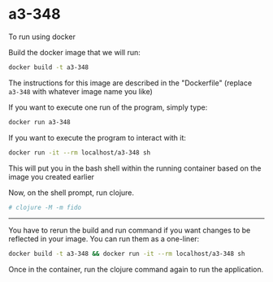 # a3-348


To run using docker

Build the docker image that we will run:
```bash
docker build -t a3-348
```
The instructions for this image are described in the "Dockerfile"
(replace `a3-348` with whatever image name you like)


If you want to execute one run of the program, simply type: 
```bash
docker run a3-348
```

If you want to execute the program to interact with it: 
```bash
docker run -it --rm localhost/a3-348 sh
```
This will put you in the bash shell within the running container based on the image you created earlier

Now, on the shell prompt, run clojure. 
```bash
# clojure -M -m fido
```
*****************************
You have to rerun the build and run command if you want changes to be reflected in your image. You can run them as a one-liner: 

```bash
docker build -t a3-348 && docker run -it --rm localhost/a3-348 sh
```
Once in the container, run the clojure command again to run the application. 